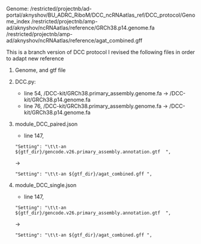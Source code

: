Genome: /restricted/projectnb/ad-portal/aknyshov/BU_ADRC_RiboM/DCC_ncRNAatlas_ref/DCC_protocol/Genome_index
/restricted/projectnb/amp-ad/aknyshov/ncRNAatlas/reference/GRCh38.p14.genome.fa
/restricted/projectnb/amp-ad/aknyshov/ncRNAatlas/reference/agat_combined.gff

This is a branch version of DCC protocol
I revised the following files in order to adapt new reference
1. Genome, and gtf file
2. DCC.py: 
    * line 54, /DCC-kit/GRCh38.primary_assembly.genome.fa -> /DCC-kit/GRCh38.p14.genome.fa
    * line 76, /DCC-kit/GRCh38.primary_assembly.genome.fa -> /DCC-kit/GRCh38.p14.genome.fa
    
3. module_DCC_paired.json
    * line 147, 
    ```
    "Setting": "\t\t-an ${gtf_dir}/gencode.v26.primary_assembly.annotation.gtf  ",
    ```
    ->
    ```
    "Setting": "\t\t-an ${gtf_dir}/agat_combined.gff ",
    ```
4. module_DCC_single.json
    * line 147, 
    ```
    "Setting": "\t\t-an ${gtf_dir}/gencode.v26.primary_assembly.annotation.gtf  ",
    ```
    ->
    ```
    "Setting": "\t\t-an ${gtf_dir}/agat_combined.gff ",
    ```